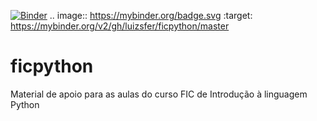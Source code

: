 [![Binder](https://mybinder.org/badge.svg)](https://mybinder.org/v2/gh/luizsfer/ficpython/master)
.. image:: https://mybinder.org/badge.svg :target: https://mybinder.org/v2/gh/luizsfer/ficpython/master

# ficpython
Material de apoio para as aulas do curso FIC de Introdução à linguagem Python
